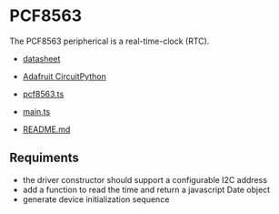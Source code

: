 # PCF8563

The PCF8563 peripherical is a real-time-clock (RTC).

-   [datasheet](https://files.seeedstudio.com/wiki/round_display_for_xiao/RTC-PCF8563-datasheet.pdf)
-   [Adafruit CircuitPython](https://github.com/adafruit/Adafruit_CircuitPython_PCF8563)

-   [pcf8563.ts](./pcf8563.ts)
-   [main.ts](./main.ts)
-   [README.md](./README.md)

## Requiments

-   the driver constructor should support a configurable I2C address
-   add a function to read the time and return a javascript Date object
-   generate device initialization sequence
